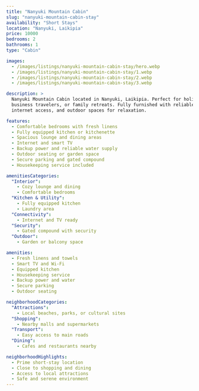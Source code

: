 ```yaml
---
title: "Nanyuki Mountain Cabin"
slug: "nanyuki-mountain-cabin-stay"
availability: "Short Stays"
location: "Nanyuki, Laikipia"
price: 10000
bedrooms: 2
bathrooms: 1
type: "Cabin"

images:
  - /images/listings/nanyuki-mountain-cabin-stay/hero.webp
  - /images/listings/nanyuki-mountain-cabin-stay/1.webp
  - /images/listings/nanyuki-mountain-cabin-stay/2.webp
  - /images/listings/nanyuki-mountain-cabin-stay/3.webp

description: >
  Nanyuki Mountain Cabin located in Nanyuki, Laikipia. Perfect for holidaymakers,
  business travelers, or family retreats. Fully furnished with reliable utilities,
  internet access, and outdoor spaces for relaxation.

features:
  - Comfortable bedrooms with fresh linens
  - Fully equipped kitchen or kitchenette
  - Spacious lounge and dining areas
  - Internet and smart TV
  - Backup power and reliable water supply
  - Outdoor seating or garden space
  - Secure parking and gated compound
  - Housekeeping service included

amenitiesCategories:
  "Interior":
    - Cozy lounge and dining
    - Comfortable bedrooms
  "Kitchen & Utility":
    - Fully equipped kitchen
    - Laundry area
  "Connectivity":
    - Internet and TV ready
  "Security":
    - Gated compound with security
  "Outdoor":
    - Garden or balcony space

amenities:
  - Fresh linens and towels
  - Smart TV and Wi-Fi
  - Equipped kitchen
  - Housekeeping service
  - Backup power and water
  - Secure parking
  - Outdoor seating

neighborhoodCategories:
  "Attractions":
    - Local beaches, parks, or cultural sites
  "Shopping":
    - Nearby malls and supermarkets
  "Transport":
    - Easy access to main roads
  "Dining":
    - Cafes and restaurants nearby

neighborhoodHighlights:
  - Prime short-stay location
  - Close to shopping and dining
  - Access to local attractions
  - Safe and serene environment
---
```

